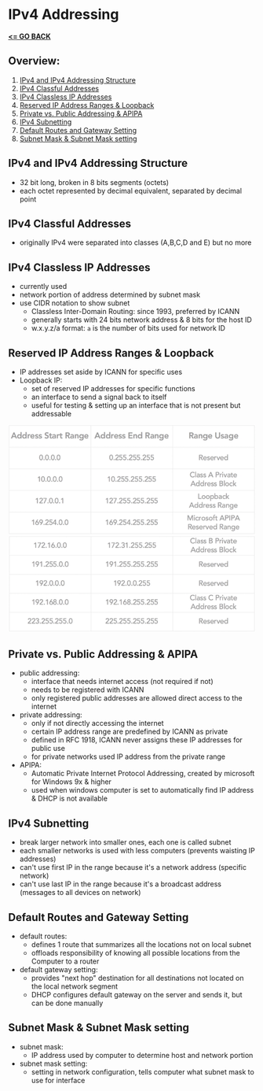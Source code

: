# IPv4 Addressing

[__<= GO BACK__](README.md)

## Overview:

1. [IPv4 and IPv4 Addressing Structure](#ipv4-and-ipv4-addressing-structure)
2. [IPv4 Classful Addresses](#ipv4-classful-addresses)
3. [IPv4 Classless IP Addresses](#ipv4-classless-ip-addresses)
4. [Reserved IP Address Ranges & Loopback](#reserved-ip-address-ranges-loopback)
5. [Private vs. Public Addressing & APIPA](#private-vs-public-addressing-apipa)
6. [IPv4 Subnetting](#ipv4-subnetting)
7. [Default Routes and Gateway Setting](#default-routes-and-gateway-setting)
8. [Subnet Mask & Subnet Mask setting](#subnet-mask-subnet-mask-setting)


## IPv4 and IPv4 Addressing Structure
- 32 bit long, broken in 8 bits segments (octets)
- each octet represented by decimal equivalent, separated by decimal point


## IPv4 Classful Addresses
- originally IPv4 were separated into classes (A,B,C,D and E) but no more


## IPv4 Classless IP Addresses
- currently used
- network portion of address determined by subnet mask
- use CIDR notation to show subnet
  - Classless Inter-Domain Routing: since 1993, preferred by ICANN
  - generally starts with 24 bits network address & 8 bits for the host ID
  - w.x.y.z/a format: `a` is the number of bits used for network ID


## Reserved IP Address Ranges & Loopback
- IP addresses set aside by ICANN for specific uses
- Loopback IP:
  - set of reserved IP addresses for specific functions
  - an interface to send a signal back to itself
  - useful for testing & setting up an interface that is not present but addressable

![reserved 1](img/reserved1.png)
![reserved 2](img/reserved2.png)


## Private vs. Public Addressing & APIPA
- public addressing:
  - interface that needs internet access (not required if not)
  - needs to be registered with ICANN
  - only registered public addresses are allowed direct access to the internet
- private addressing:
  - only if not directly accessing the internet
  - certain IP address range are predefined by ICANN as private
  - defined in RFC 1918, ICANN never assigns these IP addresses for public use
  - for private networks used IP address from the private range
- APIPA:
  - Automatic Private Internet Protocol Addressing, created by microsoft for Windows 9x & higher
  - used when windows computer is set to automatically find IP address & DHCP is not available


## IPv4 Subnetting
- break larger network into smaller ones, each one is called subnet
- each smaller networks is used with less computers (prevents waisting IP addresses)
- can't use first IP in the range because it's a network address (specific network)
- can't use last IP in the range because it's a broadcast address (messages to all devices on network)


## Default Routes and Gateway Setting
- default routes:
  - defines 1 route that summarizes all the locations not on local subnet
  - offloads responsibility of knowing all possible locations from the Computer to a router
- default gateway setting:
  - provides "next hop" destination for all destinations not located on the local network segment
  - DHCP configures default gateway on the server and sends it, but can be done manually


## Subnet Mask & Subnet Mask setting
- subnet mask:
  - IP address used by computer to determine host and network portion
- subnet mask setting:
  - setting in network configuration, tells computer what subnet mask to use for interface 
